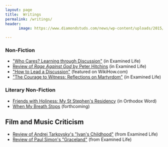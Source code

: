 ```yaml
---
layout: page
title:  Writings
permalink: /writings/
header:
      image: https://www.diamondstuds.com/news/wp-content/uploads/2015/06/UDR_3.0_LosAngeles.jpg

---
```


### Non-Fiction
* ["Who Cares? Learning through Discussion"](http://wheatstoneministries.squarespace.com/tel/who-cares-forget-it.html) (in Examined Life)
* [Review of *Rage Against God* by Peter Hitchins](http://wheatstoneministries.squarespace.com/tel/review-the-rage-against-god-how-atheism-led-me-to-faith.html) (in Examined Life)
* ["How to Lead a Discussion"](http://www.wikihow.com/Lead-a-Discussion) (featured on WikiHow.com)
* ["The Courage to Witness: Reflections on Martyrdom"](http://wheatstoneministries.squarespace.com/tel/the-courage-to-witness.html) (in Examined Life)

### Literary Non-Fiction
* [Friends with Holiness: My St Stephen's Residency](http://www.antiochian.org/content/friends-holiness-my-st-stephen%E2%80%99s-residency) (in Orthodox Word)
* [When My Breath Stops](https://drive.google.com/file/d/0B0CYQDZ8AWu8WFktT3ZCMjFxMVU/view) (forthcoming)




## Film and Music Criticism
* [Review of Andrei Tarkovsky's "Ivan's Childhood"](http://wheatstoneministries.squarespace.com/tel/ivans-childhood-an-andrei-tarkovsky-film.html) (from Examined Life) 
* [Review of Paul Simon's "Graceland"](http://wheatstoneministries.squarespace.com/tel/graceland-reflections-on-paul-simons-greatest-album.html) (from Examined Life)  
